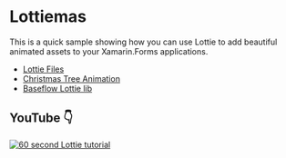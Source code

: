 # Lottiemas

This is a quick sample showing how you can use Lottie to add beautiful animated assets to your Xamarin.Forms applications. 

* [Lottie Files](https://lottiefiles.com)
* [Christmas Tree Animation](https://lottiefiles.com/41812-christmas-tree)
* [Baseflow Lottie lib](https://github.com/Baseflow/LottieXamarin)

## YouTube 👇

[![60 second Lottie tutorial](https://img.youtube.com/vi/x-XpNWuR4bk/0.jpg)](http://www.youtube.com/watch?v=x-XpNWuR4bk)
